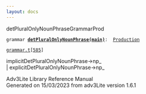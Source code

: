 ```yaml
---
layout: docs
---
```

<span class="title">detPluralOnlyNounPhrase</span><span class="type">GrammarProd</span>

`grammar `**[`detPluralOnlyNounPhrase(main)`](../object/detPluralOnlyNounPhrase(main).html)**` :   `[`Production`](../object/Production.html)

[`grammar.t`](../file/grammar.t.html)`[`[`585`](../source/grammar.t.html#585)`]`



implicitDetPluralOnlyNounPhrase-\>np\_  
\| explicitDetPluralOnlyNounPhrase-\>np\_  





Adv3Lite Library Reference Manual  
Generated on 15/03/2023 from adv3Lite version 1.6.1


